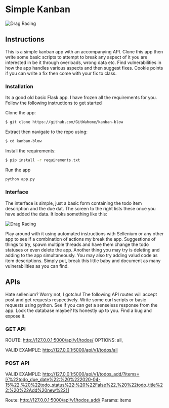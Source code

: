 # Simple Kanban
![Drag Racing](https://aktiasolutions.com/wp-content/uploads/2019/08/Kanban-Method-Kanban-Methodology-Basic-Featured-Image-AKTIA-Solutions.png)

## Instructions
This is a simple kanban app with an accompanying API. Clone this app then write some basic scripts to attempt to break any aspect of it you are interested in be it through overloads, wrong data etc. Find vulnerabilities in how the app handles various aspects and then suggest fixes. Cookie points if you can write a fix then come with your fix to class.

### Installation

Its a good old basic Flask app. I have frozen all the requirements for you. Follow the following instructions to get started

Clone the app:
```sh
$ git clone https://github.com/GitWahome/kanban-blow
```

Extract then navigate to the repo using:
```sh
$ cd kanban-blow
```

Install the requirements:
```sh
$ pip install -r requirements.txt
```
Run the app

```sh
python app.py
```
### Interface

The interface is simple, just a basic form containing the todo item description and the due dat. The screen to the right lists these once you have added the data. It looks something like this:

![Drag Racing](https://i.ibb.co/CznZbwn/Screen-Shot-2020-04-19-at-2-30-25-PM.png)

Play around with it using automated instructions with Sellenium or any other app to see if a combination of actions my break the app. Suggestions of things to try, spawn multiple threads and have them change the todo statuses or even delete the app. Another thing you may try is deleting and adding to the app simultaneously. You may also try adding valud code as item descriptions. Simply put, break this little baby and document as many vulnerabilities as you can find.

## APIs

Hate sellenium? Worry not, I gotchu! 
The following API routes will accept post and get requests respectively. Write some curl scripts or basic requests using python. See if you can get a senseless response from the app. Lock the database maybe? Its honestly up to you. Find a bug and expose it.
### GET API
ROUTE: http://127.0.0.1:5000/api/v1/todos/
OPTIONS: all, <int todo_item_id>

VALID EXAMPLE: http://127.0.0.1:5000/api/v1/todos/all

### POST API
VALID EXAMPLE: http://127.0.0.1:5000/api/v1/todos_add/?items=[{%22todo_due_date%22:%20%222020-04-15%22,%20%22todo_status%22:%20%22False%22,%20%22todo_title%22:%20%22Add%20new%22}]

Route: http://127.0.0.1:5000/api/v1/todos_add/
Params: items
